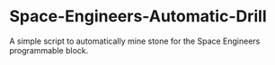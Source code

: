 # Space-Engineers-Automatic-Drill
A simple script to automatically mine stone for the Space Engineers programmable block.
